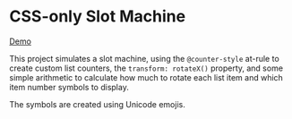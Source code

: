 # CSS-only Slot Machine #

[Demo](https://MERNCraft.github.io/casino)

This project simulates a slot machine, using the `@counter-style` at-rule to create custom list counters, the `transform: rotateX()` property, and some simple arithmetic to calculate how much to rotate each list item and which item number symbols to display.

The symbols are created using Unicode emojis.